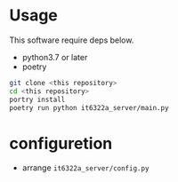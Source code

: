 # Usage
This software require deps below.
- python3.7 or later
- poetry

```bash
git clone <this repository>
cd <this repository>
portry install
poetry run python it6322a_server/main.py
```

# configuretion
- arrange ``it6322a_server/config.py``
